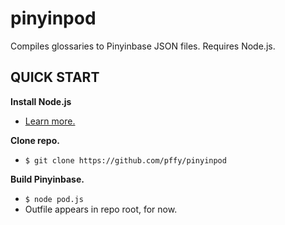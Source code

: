 # pinyinpod
Compiles glossaries to Pinyinbase JSON files. Requires Node.js.


## QUICK START


**Install Node.js**
+ [Learn more.][gh_getnode]

**Clone repo.**
+ `$ git clone https://github.com/pffy/pinyinpod`

**Build Pinyinbase.**
+ `$ node pod.js`
+ Outfile appears in repo root, for now.

[gh_getnode]: https://github.com/nodejs/node-v0.x-archive/wiki/Installing-Node.js-via-package-manager
